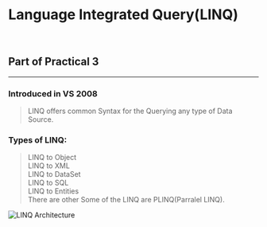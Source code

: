# Language Integrated Query(LINQ)
<br/>

## Part of Practical 3

<hr/>

### Introduced in VS 2008
> LINQ offers common Syntax for the Querying any type of Data Source.

### Types of LINQ:
> LINQ to Object<br/>
> LINQ to XML<br/>
> LINQ to DataSet<br/>
> LINQ to SQL<br/>
> LINQ to Entities<br/>
> There are other Some of the LINQ are PLINQ(Parralel LINQ).

<img src="[https://www.google.com/url?sa=i&url=https%3A%2F%2Fwww.geeksforgeeks.org%2Flinq-language-integrated-query%2F&psig=AOvVaw2E7A6MDVaR0LEd0vS58oC8&ust=1712040042237000&source=images&cd=vfe&opi=89978449&ved=0CBIQjRxqFwoTCMiPoKa0oIUDFQAAAAAdAAAAABAE](https://www.google.com/url?sa=i&url=https%3A%2F%2Fwww.geeksforgeeks.org%2Flinq-language-integrated-query%2F&psig=AOvVaw2E7A6MDVaR0LEd0vS58oC8&ust=1712040042237000&source=images&cd=vfe&opi=89978449&ved=0CBIQjRxqFwoTCMiPoKa0oIUDFQAAAAAdAAAAABAE)" alt="LINQ Architecture" />
